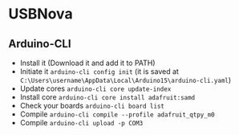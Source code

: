 # USBNova

## Arduino-CLI
* Install it (Download it and add it to PATH)
* Initiate it `arduino-cli config init` (it is saved at `C:\Users\username\AppData\Local\Arduino15\arduino-cli.yaml`)
* Update cores `arduino-cli core update-index`
* Install core `arduino-cli core install adafruit:samd`
* Check your boards `arduino-cli board list`
* Compile `arduino-cli compile --profile adafruit_qtpy_m0`
* Compile `arduino-cli upload -p COM3`